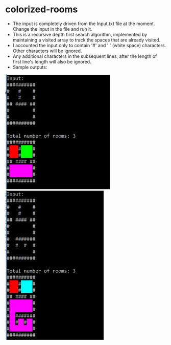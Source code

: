 # colorized-rooms
* The input is completely driven from the Input.txt file at the moment. Change the input in the file and run it.
* This is a recursive depth first search algorithm, implemented by maintaining a visited array to track the spaces that are already visited.
* I accounted the input only to contain '#' and ' ' (white space) characters. Other characters will be ignored.
* Any additional characters in the subsequent lines, after the length of first line's length will also be ignored.
* Sample outputs:

![Output 1](/ColorizedRooms/SampleOutput1.JPG)
![Output 2](/ColorizedRooms/SampleOutput2.JPG)
